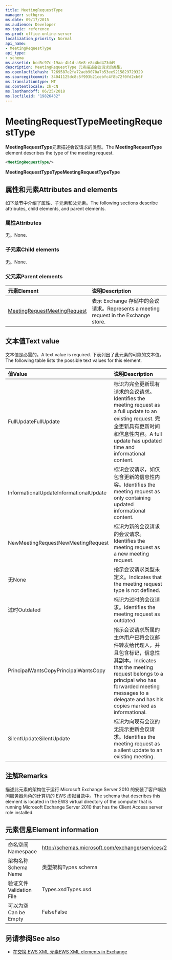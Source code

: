 ```yaml
---
title: MeetingRequestType
manager: sethgros
ms.date: 09/17/2015
ms.audience: Developer
ms.topic: reference
ms.prod: office-online-server
localization_priority: Normal
api_name:
- MeetingRequestType
api_type:
- schema
ms.assetid: bcd5c97c-19aa-4b1d-a8e8-e8c4bd473dd9
description: MeetingRequestType 元素描述会议请求的类型。
ms.openlocfilehash: 7269587e2fa72aeb9070a7b53ee9215829729329
ms.sourcegitcommit: 34041125dc8c5f993b21cebfc4f8b72f0fd2cb6f
ms.translationtype: MT
ms.contentlocale: zh-CN
ms.lasthandoff: 06/25/2018
ms.locfileid: "19826432"
---
```

# <a name="meetingrequesttype"></a><span data-ttu-id="49fa0-103">MeetingRequestType</span><span class="sxs-lookup"><span data-stu-id="49fa0-103">MeetingRequestType</span></span>

<span data-ttu-id="49fa0-104">**MeetingRequestType**元素描述会议请求的类型。</span><span class="sxs-lookup"><span data-stu-id="49fa0-104">The **MeetingRequestType** element describes the type of the meeting request.</span></span> 
  
```xml
<MeetingRequestType/>
```

 <span data-ttu-id="49fa0-105">**MeetingRequestTypeType**</span><span class="sxs-lookup"><span data-stu-id="49fa0-105">**MeetingRequestTypeType**</span></span>
## <a name="attributes-and-elements"></a><span data-ttu-id="49fa0-106">属性和元素</span><span class="sxs-lookup"><span data-stu-id="49fa0-106">Attributes and elements</span></span>

<span data-ttu-id="49fa0-107">如下章节中介绍了属性、子元素和父元素。</span><span class="sxs-lookup"><span data-stu-id="49fa0-107">The following sections describe attributes, child elements, and parent elements.</span></span>
  
### <a name="attributes"></a><span data-ttu-id="49fa0-108">属性</span><span class="sxs-lookup"><span data-stu-id="49fa0-108">Attributes</span></span>

<span data-ttu-id="49fa0-109">无。</span><span class="sxs-lookup"><span data-stu-id="49fa0-109">None.</span></span>
  
### <a name="child-elements"></a><span data-ttu-id="49fa0-110">子元素</span><span class="sxs-lookup"><span data-stu-id="49fa0-110">Child elements</span></span>

<span data-ttu-id="49fa0-111">无。</span><span class="sxs-lookup"><span data-stu-id="49fa0-111">None.</span></span>
  
### <a name="parent-elements"></a><span data-ttu-id="49fa0-112">父元素</span><span class="sxs-lookup"><span data-stu-id="49fa0-112">Parent elements</span></span>

|<span data-ttu-id="49fa0-113">**元素**</span><span class="sxs-lookup"><span data-stu-id="49fa0-113">**Element**</span></span>|<span data-ttu-id="49fa0-114">**说明**</span><span class="sxs-lookup"><span data-stu-id="49fa0-114">**Description**</span></span>|
|:-----|:-----|
|[<span data-ttu-id="49fa0-115">MeetingRequest</span><span class="sxs-lookup"><span data-stu-id="49fa0-115">MeetingRequest</span></span>](meetingrequest.md) <br/> |<span data-ttu-id="49fa0-116">表示 Exchange 存储中的会议请求。</span><span class="sxs-lookup"><span data-stu-id="49fa0-116">Represents a meeting request in the Exchange store.</span></span>  <br/> |
   
## <a name="text-value"></a><span data-ttu-id="49fa0-117">文本值</span><span class="sxs-lookup"><span data-stu-id="49fa0-117">Text value</span></span>

<span data-ttu-id="49fa0-118">文本值是必需的。</span><span class="sxs-lookup"><span data-stu-id="49fa0-118">A text value is required.</span></span> <span data-ttu-id="49fa0-119">下表列出了此元素的可能的文本值。</span><span class="sxs-lookup"><span data-stu-id="49fa0-119">The following table lists the possible text values for this element.</span></span>
  
|<span data-ttu-id="49fa0-120">**值**</span><span class="sxs-lookup"><span data-stu-id="49fa0-120">**Value**</span></span>|<span data-ttu-id="49fa0-121">**说明**</span><span class="sxs-lookup"><span data-stu-id="49fa0-121">**Description**</span></span>|
|:-----|:-----|
|<span data-ttu-id="49fa0-122">FullUpdate</span><span class="sxs-lookup"><span data-stu-id="49fa0-122">FullUpdate</span></span>  <br/> |<span data-ttu-id="49fa0-123">标识为完全更新现有请求的会议请求。</span><span class="sxs-lookup"><span data-stu-id="49fa0-123">Identifies the meeting request as a full update to an existing request.</span></span> <span data-ttu-id="49fa0-124">完全更新具有更新时间和信息性内容。</span><span class="sxs-lookup"><span data-stu-id="49fa0-124">A full update has updated time and informational content.</span></span>  <br/> |
|<span data-ttu-id="49fa0-125">InformationalUpdate</span><span class="sxs-lookup"><span data-stu-id="49fa0-125">InformationalUpdate</span></span>  <br/> |<span data-ttu-id="49fa0-126">标识会议请求，如仅包含更新的信息性内容。</span><span class="sxs-lookup"><span data-stu-id="49fa0-126">Identifies the meeting request as only containing updated informational content.</span></span>  <br/> |
|<span data-ttu-id="49fa0-127">NewMeetingRequest</span><span class="sxs-lookup"><span data-stu-id="49fa0-127">NewMeetingRequest</span></span>  <br/> |<span data-ttu-id="49fa0-128">标识为新的会议请求的会议请求。</span><span class="sxs-lookup"><span data-stu-id="49fa0-128">Identifies the meeting request as a new meeting request.</span></span>  <br/> |
|<span data-ttu-id="49fa0-129">无</span><span class="sxs-lookup"><span data-stu-id="49fa0-129">None</span></span>  <br/> |<span data-ttu-id="49fa0-130">指示会议请求类型未定义。</span><span class="sxs-lookup"><span data-stu-id="49fa0-130">Indicates that the meeting request type is not defined.</span></span>  <br/> |
|<span data-ttu-id="49fa0-131">过时</span><span class="sxs-lookup"><span data-stu-id="49fa0-131">Outdated</span></span>  <br/> |<span data-ttu-id="49fa0-132">标识为过时的会议请求。</span><span class="sxs-lookup"><span data-stu-id="49fa0-132">Identifies the meeting request as outdated.</span></span>  <br/> |
|<span data-ttu-id="49fa0-133">PrincipalWantsCopy</span><span class="sxs-lookup"><span data-stu-id="49fa0-133">PrincipalWantsCopy</span></span>  <br/> |<span data-ttu-id="49fa0-134">指示会议请求所属的主体用户已将会议邮件转发给代理人，并且包含标记，信息性其副本。</span><span class="sxs-lookup"><span data-stu-id="49fa0-134">Indicates that the meeting request belongs to a principal who has forwarded meeting messages to a delegate and has his copies marked as informational.</span></span>  <br/> |
|<span data-ttu-id="49fa0-135">SilentUpdate</span><span class="sxs-lookup"><span data-stu-id="49fa0-135">SilentUpdate</span></span>  <br/> |<span data-ttu-id="49fa0-136">标识为向现有会议的无提示更新会议请求。</span><span class="sxs-lookup"><span data-stu-id="49fa0-136">Identifies the meeting request as a silent update to an existing meeting.</span></span>  <br/> |
   
## <a name="remarks"></a><span data-ttu-id="49fa0-137">注解</span><span class="sxs-lookup"><span data-stu-id="49fa0-137">Remarks</span></span>

<span data-ttu-id="49fa0-138">描述此元素的架构位于运行 Microsoft Exchange Server 2010 的安装了客户端访问服务器角色的计算机的 EWS 虚拟目录中。</span><span class="sxs-lookup"><span data-stu-id="49fa0-138">The schema that describes this element is located in the EWS virtual directory of the computer that is running Microsoft Exchange Server 2010 that has the Client Access server role installed.</span></span>
  
## <a name="element-information"></a><span data-ttu-id="49fa0-139">元素信息</span><span class="sxs-lookup"><span data-stu-id="49fa0-139">Element information</span></span>

|||
|:-----|:-----|
|<span data-ttu-id="49fa0-140">命名空间</span><span class="sxs-lookup"><span data-stu-id="49fa0-140">Namespace</span></span>  <br/> |http://schemas.microsoft.com/exchange/services/2006/types  <br/> |
|<span data-ttu-id="49fa0-141">架构名称</span><span class="sxs-lookup"><span data-stu-id="49fa0-141">Schema Name</span></span>  <br/> |<span data-ttu-id="49fa0-142">类型架构</span><span class="sxs-lookup"><span data-stu-id="49fa0-142">Types schema</span></span>  <br/> |
|<span data-ttu-id="49fa0-143">验证文件</span><span class="sxs-lookup"><span data-stu-id="49fa0-143">Validation File</span></span>  <br/> |<span data-ttu-id="49fa0-144">Types.xsd</span><span class="sxs-lookup"><span data-stu-id="49fa0-144">Types.xsd</span></span>  <br/> |
|<span data-ttu-id="49fa0-145">可以为空</span><span class="sxs-lookup"><span data-stu-id="49fa0-145">Can be Empty</span></span>  <br/> |<span data-ttu-id="49fa0-146">False</span><span class="sxs-lookup"><span data-stu-id="49fa0-146">False</span></span>  <br/> |
   
## <a name="see-also"></a><span data-ttu-id="49fa0-147">另请参阅</span><span class="sxs-lookup"><span data-stu-id="49fa0-147">See also</span></span>



- [<span data-ttu-id="49fa0-148">在交换 EWS XML 元素</span><span class="sxs-lookup"><span data-stu-id="49fa0-148">EWS XML elements in Exchange</span></span>](ews-xml-elements-in-exchange.md)

